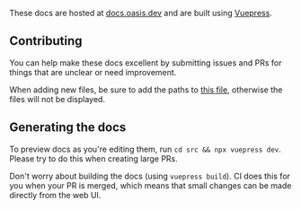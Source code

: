 These docs are hosted at [docs.oasis.dev](https://docs.oasis.dev) and are built using [Vuepress](https://vuepress.vuejs.org).

## Contributing

You can help make these docs excellent by submitting issues and PRs for things that are unclear or need improvement.

When adding new files, be sure to add the paths to [this file](./src/.vuepress/config.js), otherwise the files will not be displayed. 

## Generating the docs

To preview docs as you're editing them, run `cd src && npx vuepress dev`.
Please try to do this when creating large PRs.

Don't worry about building the docs (using `vuepress build`).
CI does this for you when your PR is merged, which means that small changes can be made directly from the web UI.
